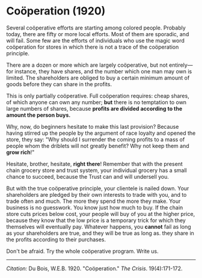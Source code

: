 <!--
title:   Coöperation
author:  Du Bois, W.E.B.
journal: The Crisis
year:    1920
volume:  19
issue:   4
pages:   171-172
-->
# Coöperation (1920)

Several coöperative efforts are starting among colored people. Probably today, there are fifty or more local efforts. Most of them are sporadic, and will fail. Some few are the efforts of individuals who use the magic word coöperation for stores in which there is not a trace of the coöperation principle.

There are a dozen or more which are largely coöperative, but not entirely—for instance, they have shares, and the number which one man may own is limited. The shareholders are obliged to buy a certain minimum amount of goods before they can share in the profits.

This is only partially coöperative. Full coöperation requires: cheap shares, of which anyone can own any number; **but** there is no temptation to own large numbers of shares, because **profits are divided according to the amount the person buys.**

Why, now, do beginners hesitate to make this last provision? Because having stirred up the people by the argument of race loyalty and opened the store, they say: "Why should I surrender the coming profits to a mass of people whom the driblets will not greatly benefit? Why not keep them and **grow rich**!"

Hesitate, brother, hesitate, **right there**! Remember that with the present chain grocery store and trust system, your individual grocery has a small chance to succeed, because the Trust can and will undersell you.

But with the true coöperative principle, your clientele is nailed down. Your shareholders are pledged by their own interests to trade with you, and to trade often and much. The more they spend the more they make. Your business is no guesswork. You know just how much to buy. If the chain store cuts prices below cost, your people will buy of you at the higher price, because they know that the low price is a temporary trick for which they themselves will eventually pay. Whatever happens, you **cannot** fail as long as your shareholders are true, and they will be true as long as. they share in the profits according to their purchases. 

Don't be afraid. Try the whole coöperative program. Write us.


 ______________
 *Citation:* Du Bois, W.E.B. 1920. "Coöperation." *The Crisis*. 19(4):171-172.